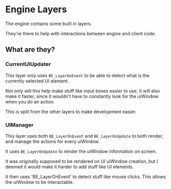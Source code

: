 # Engine Layers

The engine contains some built in layers.

They're there to help with interactions between engine and client code.

## What are they?

### CurrentUIUpdater

This layer only uses `BE_LayerOnEvent` to be able to detect what is the currently selected UI element.

Not only will this help make stuff like input boxes easier to use,
it will also make it faster, since it wouldn't have to constantly look for the uiWindow 
when you do an action.

This is split from the other layers to make development easier.

### UIManager

This layer uses both `BE_LayerOnEvent` and `BE_LayerOnUpdate` to both render, and
manage the actions for every uiWindow.

It uses `BE_LayerOnUpdate` to render the uiWindow information on screen.

It was originally supposed to be rendered on UI uiWindow creation, but I deemed it would make it harder to add stuff like UI elements.

It then uses 'BE_LayerOnEvent' to detect stuff like mouse clicks. This allows the uiWindow to be interactable.